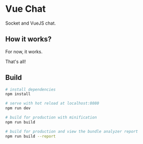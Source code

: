 # Vue Chat

Socket and VueJS chat.

## How it works?

For now, it works.

That's all!

## Build

``` bash
# install dependencies
npm install

# serve with hot reload at localhost:8080
npm run dev

# build for production with minification
npm run build

# build for production and view the bundle analyzer report
npm run build --report
```
